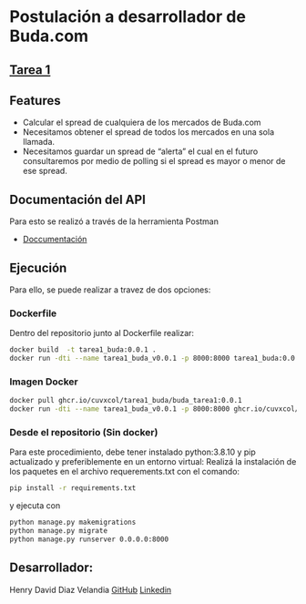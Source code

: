 # Postulación a desarrollador de Buda.com
## [Tarea 1](https://budapuntocom.notion.site/Spread-API-2fb7f25ef5344d3081c48259da05ae94)

## Features

- Calcular el spread de cualquiera de los mercados de Buda.com
- Necesitamos obtener el spread de todos los mercados en una sola llamada.
- Necesitamos guardar un spread de “alerta” el cual en el futuro consultaremos por medio de polling si el spread es mayor o menor de ese spread.

## Documentación del API

Para esto se realizó a través de la herramienta Postman

- [Doccumentación](https://documenter.getpostman.com/view/7096348/VV4uwwzY)

## Ejecución

Para ello, se puede realizar a travez de dos opciones:

### Dockerfile

Dentro del repositorio junto al Dockerfile realizar:
```sh
docker build  -t tarea1_buda:0.0.1 .
docker run -dti --name tarea1_buda_v0.0.1 -p 8000:8000 tarea1_buda:0.0.1
```

### Imagen Docker

```sh
docker pull ghcr.io/cuvxcol/tarea1_buda/buda_tarea1:0.0.1
docker run -dti --name tarea1_buda_v0.0.1 -p 8000:8000 ghcr.io/cuvxcol/tarea1_buda/buda_tarea1:0.0.1
```

### Desde el repositorio (Sin docker)
Para este procedimiento, debe tener instalado python:3.8.10 y pip actualizado y preferiblemente en un entorno virtual: Realizá la instalación de los paquetes en el archivo requerements.txt con el comando:
```sh
pip install -r requirements.txt
```

y ejecuta con 
```sh
python manage.py makemigrations
python manage.py migrate
python manage.py runserver 0.0.0.0:8000
```

## Desarrollador:
Henry David Diaz Velandia
[GitHub](https://github.com/CuvxCol)
[Linkedin](https://www.linkedin.com/in/hddiazv/)
